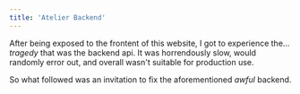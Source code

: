 ```yaml
---
title: 'Atelier Backend'
---
```


After being exposed to the frontent of this website, I got to experience the... *tragedy* that was the backend api. It was horrendously slow,
would randomly error out, and overall wasn't suitable for production use.

So what followed was an invitation to fix the aforementioned *awful* backend.